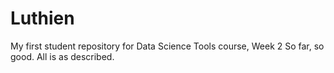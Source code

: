 # Luthien
My first student repository for Data Science Tools course, Week 2
So far, so good.  All is as described.
